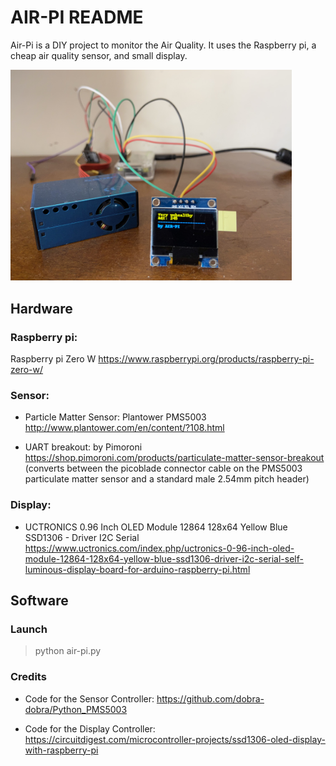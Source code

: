 # AIR-PI README
Air-Pi is a DIY project to monitor the Air Quality. It uses the Raspberry pi, a cheap air quality sensor, and small display.

<img src="https://github.com/alexBotteri/air-pi/blob/master/docs/pictures/IMG_6815D.jpeg?raw=true" width="450">

## Hardware

### Raspberry pi:

Raspberry pi Zero W
https://www.raspberrypi.org/products/raspberry-pi-zero-w/


### Sensor: 

- Particle Matter Sensor: Plantower PMS5003
http://www.plantower.com/en/content/?108.html


- UART breakout: by Pimoroni
https://shop.pimoroni.com/products/particulate-matter-sensor-breakout
(converts between the picoblade connector cable on the PMS5003 particulate matter sensor and a standard male 2.54mm pitch header)


### Display: 

- UCTRONICS 0.96 Inch OLED Module 12864 128x64 Yellow Blue SSD1306 - Driver I2C Serial
https://www.uctronics.com/index.php/uctronics-0-96-inch-oled-module-12864-128x64-yellow-blue-ssd1306-driver-i2c-serial-self-luminous-display-board-for-arduino-raspberry-pi.html


## Software

### Launch
> python air-pi.py

### Credits

- Code for the Sensor Controller: 
https://github.com/dobra-dobra/Python_PMS5003

- Code for the Display Controller:
https://circuitdigest.com/microcontroller-projects/ssd1306-oled-display-with-raspberry-pi
